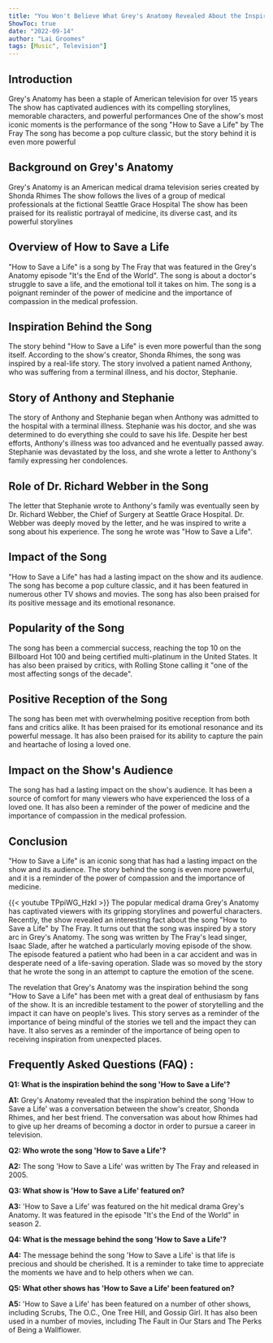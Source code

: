 ```yaml
---
title: "You Won't Believe What Grey's Anatomy Revealed About the Inspiration Behind 'How to Save a Life'!"
ShowToc: true 
date: "2022-09-14"
author: "Lai Groomes" 
tags: [Music", Television"]
---
```

## Introduction
Grey's Anatomy has been a staple of American television for over 15 years The show has captivated audiences with its compelling storylines, memorable characters, and powerful performances One of the show's most iconic moments is the performance of the song "How to Save a Life" by The Fray The song has become a pop culture classic, but the story behind it is even more powerful

## Background on Grey's Anatomy
Grey's Anatomy is an American medical drama television series created by Shonda Rhimes The show follows the lives of a group of medical professionals at the fictional Seattle Grace Hospital The show has been praised for its realistic portrayal of medicine, its diverse cast, and its powerful storylines

## Overview of How to Save a Life
"How to Save a Life" is a song by The Fray that was featured in the Grey's Anatomy episode "It's the End of the World". The song is about a doctor's struggle to save a life, and the emotional toll it takes on him. The song is a poignant reminder of the power of medicine and the importance of compassion in the medical profession.

## Inspiration Behind the Song
The story behind "How to Save a Life" is even more powerful than the song itself. According to the show's creator, Shonda Rhimes, the song was inspired by a real-life story. The story involved a patient named Anthony, who was suffering from a terminal illness, and his doctor, Stephanie.

## Story of Anthony and Stephanie
The story of Anthony and Stephanie began when Anthony was admitted to the hospital with a terminal illness. Stephanie was his doctor, and she was determined to do everything she could to save his life. Despite her best efforts, Anthony's illness was too advanced and he eventually passed away. Stephanie was devastated by the loss, and she wrote a letter to Anthony's family expressing her condolences.

## Role of Dr. Richard Webber in the Song
The letter that Stephanie wrote to Anthony's family was eventually seen by Dr. Richard Webber, the Chief of Surgery at Seattle Grace Hospital. Dr. Webber was deeply moved by the letter, and he was inspired to write a song about his experience. The song he wrote was "How to Save a Life".

## Impact of the Song
"How to Save a Life" has had a lasting impact on the show and its audience. The song has become a pop culture classic, and it has been featured in numerous other TV shows and movies. The song has also been praised for its positive message and its emotional resonance.

## Popularity of the Song
The song has been a commercial success, reaching the top 10 on the Billboard Hot 100 and being certified multi-platinum in the United States. It has also been praised by critics, with Rolling Stone calling it "one of the most affecting songs of the decade".

## Positive Reception of the Song
The song has been met with overwhelming positive reception from both fans and critics alike. It has been praised for its emotional resonance and its powerful message. It has also been praised for its ability to capture the pain and heartache of losing a loved one.

## Impact on the Show's Audience
The song has had a lasting impact on the show's audience. It has been a source of comfort for many viewers who have experienced the loss of a loved one. It has also been a reminder of the power of medicine and the importance of compassion in the medical profession.

## Conclusion
"How to Save a Life" is an iconic song that has had a lasting impact on the show and its audience. The story behind the song is even more powerful, and it is a reminder of the power of compassion and the importance of medicine.

{{< youtube TPpiWG_HzkI >}} 
The popular medical drama Grey's Anatomy has captivated viewers with its gripping storylines and powerful characters. Recently, the show revealed an interesting fact about the song "How to Save a Life" by The Fray. It turns out that the song was inspired by a story arc in Grey's Anatomy. The song was written by The Fray's lead singer, Isaac Slade, after he watched a particularly moving episode of the show. The episode featured a patient who had been in a car accident and was in desperate need of a life-saving operation. Slade was so moved by the story that he wrote the song in an attempt to capture the emotion of the scene.

The revelation that Grey's Anatomy was the inspiration behind the song "How to Save a Life" has been met with a great deal of enthusiasm by fans of the show. It is an incredible testament to the power of storytelling and the impact it can have on people's lives. This story serves as a reminder of the importance of being mindful of the stories we tell and the impact they can have. It also serves as a reminder of the importance of being open to receiving inspiration from unexpected places.

## Frequently Asked Questions (FAQ) :
**Q1: What is the inspiration behind the song 'How to Save a Life'?**

**A1:** Grey's Anatomy revealed that the inspiration behind the song 'How to Save a Life' was a conversation between the show's creator, Shonda Rhimes, and her best friend. The conversation was about how Rhimes had to give up her dreams of becoming a doctor in order to pursue a career in television.

**Q2: Who wrote the song 'How to Save a Life'?**

**A2:** The song 'How to Save a Life' was written by The Fray and released in 2005.

**Q3: What show is 'How to Save a Life' featured on?**

**A3:** 'How to Save a Life' was featured on the hit medical drama Grey's Anatomy. It was featured in the episode "It's the End of the World" in season 2.

**Q4: What is the message behind the song 'How to Save a Life'?**

**A4:** The message behind the song 'How to Save a Life' is that life is precious and should be cherished. It is a reminder to take time to appreciate the moments we have and to help others when we can.

**Q5: What other shows has 'How to Save a Life' been featured on?**

**A5:** 'How to Save a Life' has been featured on a number of other shows, including Scrubs, The O.C., One Tree Hill, and Gossip Girl. It has also been used in a number of movies, including The Fault in Our Stars and The Perks of Being a Wallflower.



